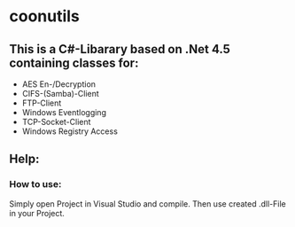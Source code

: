 # coonutils

## This is a C#-Libarary based on .Net 4.5 containing classes for:
* AES En-/Decryption
* CIFS-(Samba)-Client
* FTP-Client
* Windows Eventlogging
* TCP-Socket-Client
* Windows Registry Access

## Help:
### How to use:
Simply open Project in Visual Studio and compile.
Then use created .dll-File in your Project.

